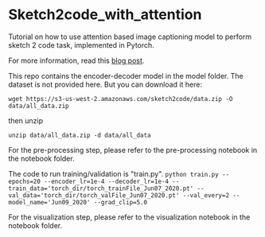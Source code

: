 # Sketch2code_with_attention
 Tutorial on how to use attention based image captioning model to perform sketch 2 code task, implemented in Pytorch.
 
 For more information, read this [blog post](https://vincentk1991.github.io/sketch2code/).
 
 This repo contains the encoder-decoder model in the model folder. The dataset is not provided here. But you can download it here:
 
 `wget https://s3-us-west-2.amazonaws.com/sketch2code/data.zip -O data/all_data.zip`
 
 then unzip
 
 `unzip data/all_data.zip -d data/all_data`
 
For the pre-processing step, please refer to the pre-processing notebook in the notebook folder.
 
 The code to run training/validation is "train.py".
 `python train.py --epochs=20 --encoder_lr=1e-4 --decoder_lr=1e-4 --train_data='torch_dir/torch_trainFile_Jun07_2020.pt' --val_data='torch_dir/torch_valFile_Jun07_2020.pt' --val_every=2 --model_name='Jun09_2020' --grad_clip=5.0`
 
 For the visualization step, please refer to the visualization notebook in the notebook folder.
